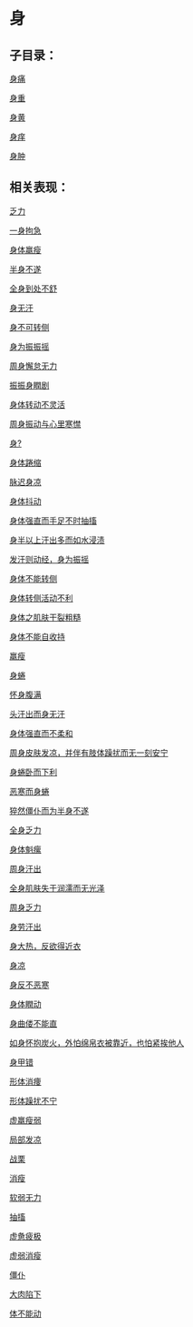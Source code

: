 # 身## 子目录：[身痛](https://www.gmzyjc.com/read/biaoxian/cat_身痛.md)[身重](https://www.gmzyjc.com/read/biaoxian/cat_身重.md)[身黄](https://www.gmzyjc.com/read/biaoxian/cat_身黄.md)[身痒](https://www.gmzyjc.com/read/biaoxian/cat_身痒.md)[身肿](https://www.gmzyjc.com/read/biaoxian/cat_身肿.md)## 相关表现：[乏力](https://zuoye.gmzyh.com/search?key=乏力)[一身拘急](https://zuoye.gmzyh.com/search?key=一身拘急)[身体羸瘦](https://zuoye.gmzyh.com/search?key=身体羸瘦)[半身不遂](https://zuoye.gmzyh.com/search?key=半身不遂)[全身到处不舒](https://zuoye.gmzyh.com/search?key=全身到处不舒)[身无汗](https://zuoye.gmzyh.com/search?key=身无汗)[身不可转侧](https://zuoye.gmzyh.com/search?key=身不可转侧)[身为振振摇](https://zuoye.gmzyh.com/search?key=身为振振摇)[周身懈怠无力](https://zuoye.gmzyh.com/search?key=周身懈怠无力)[振振身瞤剧](https://zuoye.gmzyh.com/search?key=振振身瞤剧)[身体转动不灵活](https://zuoye.gmzyh.com/search?key=身体转动不灵活)[周身振动与心里寒㦗](https://zuoye.gmzyh.com/search?key=周身振动与心里寒㦗)[身?](https://zuoye.gmzyh.com/search?key=身?)[身体踡缩](https://zuoye.gmzyh.com/search?key=身体踡缩)[脉迟身凉](https://zuoye.gmzyh.com/search?key=脉迟身凉)[身体抖动](https://zuoye.gmzyh.com/search?key=身体抖动)[身体强直而手足不时抽搐](https://zuoye.gmzyh.com/search?key=身体强直而手足不时抽搐)[身半以上汗出多而如水浸渍](https://zuoye.gmzyh.com/search?key=身半以上汗出多而如水浸渍)[发汗则动经，身为振摇](https://zuoye.gmzyh.com/search?key=发汗则动经，身为振摇)[身体不能转侧](https://zuoye.gmzyh.com/search?key=身体不能转侧)[身体转侧活动不利](https://zuoye.gmzyh.com/search?key=身体转侧活动不利)[身体之肌肤干裂粗糙](https://zuoye.gmzyh.com/search?key=身体之肌肤干裂粗糙)[身体不能自收持](https://zuoye.gmzyh.com/search?key=身体不能自收持)[羸瘦](https://zuoye.gmzyh.com/search?key=羸瘦)[身蜷](https://zuoye.gmzyh.com/search?key=身蜷)[怀身腹满](https://zuoye.gmzyh.com/search?key=怀身腹满)[头汗出而身无汗](https://zuoye.gmzyh.com/search?key=头汗出而身无汗)[身体强直而不柔和](https://zuoye.gmzyh.com/search?key=身体强直而不柔和)[周身皮肤发凉，并伴有肢体躁扰而无一刻安宁](https://zuoye.gmzyh.com/search?key=周身皮肤发凉，并伴有肢体躁扰而无一刻安宁)[身蜷卧而下利](https://zuoye.gmzyh.com/search?key=身蜷卧而下利)[恶寒而身蜷](https://zuoye.gmzyh.com/search?key=恶寒而身蜷)[猝然僵仆而为半身不遂](https://zuoye.gmzyh.com/search?key=猝然僵仆而为半身不遂)[全身乏力](https://zuoye.gmzyh.com/search?key=全身乏力)[身体魁瘰](https://zuoye.gmzyh.com/search?key=身体魁瘰)[周身汗出](https://zuoye.gmzyh.com/search?key=周身汗出)[全身肌肤失于润濡而无光泽](https://zuoye.gmzyh.com/search?key=全身肌肤失于润濡而无光泽)[周身乏力](https://zuoye.gmzyh.com/search?key=周身乏力)[身劳汗出](https://zuoye.gmzyh.com/search?key=身劳汗出)[身大热，反欲得近衣](https://zuoye.gmzyh.com/search?key=身大热，反欲得近衣)[身凉](https://zuoye.gmzyh.com/search?key=身凉)[身反不恶寒](https://zuoye.gmzyh.com/search?key=身反不恶寒)[身体瞤动](https://zuoye.gmzyh.com/search?key=身体瞤动)[身曲偻不能直](https://zuoye.gmzyh.com/search?key=身曲偻不能直)[如身怀抱炭火，外怕绵帛衣被靠近，也怕紧挨他人](https://zuoye.gmzyh.com/search?key=如身怀抱炭火，外怕绵帛衣被靠近，也怕紧挨他人)[身甲错](https://zuoye.gmzyh.com/search?key=身甲错)[形体消痩](https://zuoye.gmzyh.com/search?key=形体消痩)[形体躁扰不宁](https://zuoye.gmzyh.com/search?key=形体躁扰不宁)[虚羸瘦弱](https://zuoye.gmzyh.com/search?key=虚羸瘦弱)[局部发凉](https://zuoye.gmzyh.com/search?key=局部发凉)[战栗](https://zuoye.gmzyh.com/search?key=战栗)[消瘦](https://zuoye.gmzyh.com/search?key=消瘦)[软弱无力](https://zuoye.gmzyh.com/search?key=软弱无力)[抽搐](https://zuoye.gmzyh.com/search?key=抽搐)[虚惫疲极](https://zuoye.gmzyh.com/search?key=虚惫疲极)[虚弱消瘦](https://zuoye.gmzyh.com/search?key=虚弱消瘦)[僵仆](https://zuoye.gmzyh.com/search?key=僵仆)[大肉陷下](https://zuoye.gmzyh.com/search?key=大肉陷下)[体不能动](https://zuoye.gmzyh.com/search?key=体不能动)